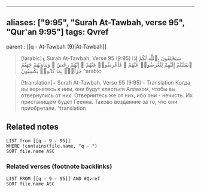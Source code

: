 
---
aliases: ["9:95", "Surah At-Tawbah, verse 95", "Qur'an 9:95"]
tags: Qvref
---

parent:: [[q - At-Tawbah (9)|At-Tawbah]]

> [!arabic]+ Surah At-Tawbah, Verse 95 (9:95)
> <span class="quran-arabic">سَيَحْلِفُونَ بِٱللَّهِ لَكُمْ إِذَا ٱنقَلَبْتُمْ إِلَيْهِمْ لِتُعْرِضُوا۟ عَنْهُمْ ۖ فَأَعْرِضُوا۟ عَنْهُمْ ۖ إِنَّهُمْ رِجْسٌ ۖ وَمَأْوَىٰهُمْ جَهَنَّمُ جَزَآءًۢ بِمَا كَانُوا۟ يَكْسِبُونَ</span>
^arabic

> [!translation]+ Surah At-Tawbah, Verse 95 (9:95) - Translation
> Когда вы вернетесь к ним, они будут клясться Аллахом, чтобы вы отвернулись от них. Отвернитесь же от них, ибо они - нечисть. Их пристанищем будет Геенна. Таково воздаяние за то, что они приобретали.
^translation



## Related notes
```dataview
LIST from [[q - 9 - 95]]
WHERE !contains(file.name, "q - ")
SORT file.name ASC
```

### Related verses (footnote backlinks)
```dataview
LIST FROM [[q - 9 - 95]] AND #Qvref
SORT file.name ASC
```

